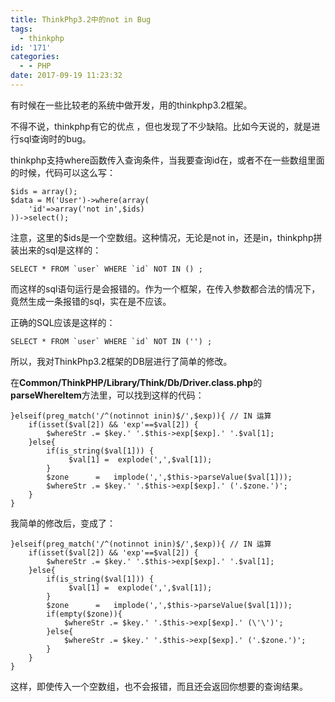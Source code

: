```yaml
---
title: ThinkPhp3.2中的not in Bug
tags:
  - thinkphp
id: '171'
categories:
  - - PHP
date: 2017-09-19 11:23:32
---
```

有时候在一些比较老的系统中做开发，用的thinkphp3.2框架。 

不得不说，thinkphp有它的优点 ，但也发现了不少缺陷。比如今天说的，就是进行sql查询时的bug。 

thinkphp支持where函数传入查询条件，当我要查询id在，或者不在一些数组里面的时候，代码可以这么写：

```
$ids = array();
$data = M('User')->where(array(
    'id'=>array('not in',$ids)
))->select();
```

注意，这里的$ids是一个空数组。这种情况，无论是not in，还是in，thinkphp拼装出来的sql是这样的：

```
SELECT * FROM `user` WHERE `id` NOT IN () ;
```

而这样的sql语句运行是会报错的。作为一个框架，在传入参数都合法的情况下，竟然生成一条报错的sql，实在是不应该。 

正确的SQL应该是这样的：

```
SELECT * FROM `user` WHERE `id` NOT IN ('') ;
```

所以，我对ThinkPhp3.2框架的DB层进行了简单的修改。 

在**Common/ThinkPHP/Library/Think/Db/Driver.class.php**的**parseWhereItem**方法里，可以找到这样的代码：

```
}elseif(preg_match('/^(notinnot inin)$/',$exp)){ // IN 运算
    if(isset($val[2]) && 'exp'==$val[2]) {
        $whereStr .= $key.' '.$this->exp[$exp].' '.$val[1];
    }else{
        if(is_string($val[1])) {
             $val[1] =  explode(',',$val[1]);
        }
        $zone      =   implode(',',$this->parseValue($val[1]));
        $whereStr .= $key.' '.$this->exp[$exp].' ('.$zone.')';
    }
}
```

我简单的修改后，变成了：

```
}elseif(preg_match('/^(notinnot inin)$/',$exp)){ // IN 运算
    if(isset($val[2]) && 'exp'==$val[2]) {
        $whereStr .= $key.' '.$this->exp[$exp].' '.$val[1];
    }else{
        if(is_string($val[1])) {
             $val[1] =  explode(',',$val[1]);
        }
        $zone      =   implode(',',$this->parseValue($val[1]));
        if(empty($zone)){
            $whereStr .= $key.' '.$this->exp[$exp].' (\'\')';
        }else{
            $whereStr .= $key.' '.$this->exp[$exp].' ('.$zone.')';
        }
    }
}
```

这样，即使传入一个空数组，也不会报错，而且还会返回你想要的查询结果。
